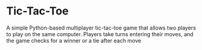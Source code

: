 # Tic-Tac-Toe
A simple Python-based multiplayer tic-tac-toe game that allows two players to play on the same computer. Players take turns entering their moves, and the game checks for a winner or a tie after each move
